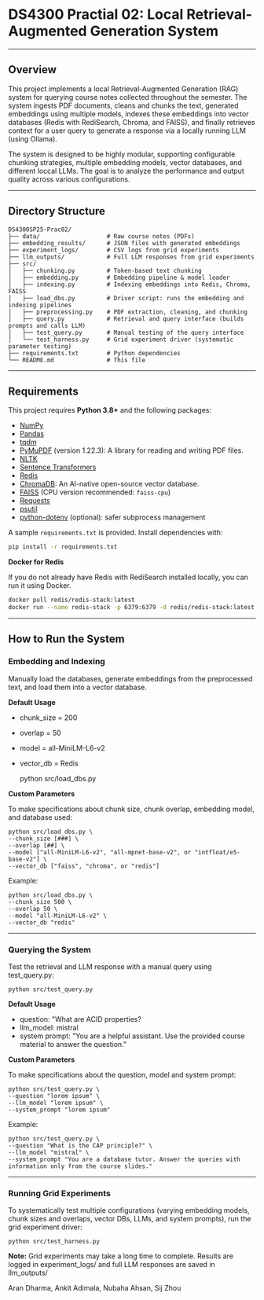 # DS4300 Practial 02: Local Retrieval-Augmented Generation System 
---

## Overview 

This project implements a local Retrieval-Augmented Generation (RAG) system for querying course notes collected throughout the semester. The system ingests PDF documents, cleans and chunks the text, generated embeddings using multiple models, indexes these embeddings into vector databases (Redis with RediSearch, Chroma, and FAISS), and finally retrieves context for a user query to generate a response via a locally running LLM (using Ollama).

The system is designed to be highly modular, supporting configurable chunking strategies, multiple embedding models, vector databases, and different loccal LLMs. The goal is to analyze the performance and output quality across various configurations. 

---

## Directory Structure

```
DS4300SP25-Prac02/
├── data/                   # Raw course notes (PDFs)
├── embedding_results/      # JSON files with generated embeddings
├── experiment_logs/        # CSV logs from grid experiments
├── llm_outputs/            # Full LLM responses from grid experiments
├── src/
│   ├── chunking.py         # Token-based text chunking
│   ├── embedding.py        # Embedding pipeline & model loader
│   ├── indexing.py         # Indexing embeddings into Redis, Chroma, FAISS
│   ├── load_dbs.py         # Driver script: runs the embedding and indexing pipelines
│   ├── preprocessing.py    # PDF extraction, cleaning, and chunking
│   ├── query.py            # Retrieval and query interface (builds prompts and calls LLM)
│   ├── test_query.py       # Manual testing of the query interface
│   └── test_harness.py     # Grid experiment driver (systematic parameter testing)
├── requirements.txt        # Python dependencies
└── README.md               # This file
```
---

## Requirements 

This project requires **Python 3.8+** and the following packages: 

- [NumPy](https://numpy.org/)
- [Pandas](https://pandas.pydata.org/)
- [tqdm](https://tqdm.github.io/)
- [PyMuPDF](https://pymupdf.readthedocs.io/) (version 1.22.3): A library for reading and writing PDF files.
- [NLTK](https://www.nltk.org/)
- [Sentence Transformers](https://sbert.net/)
- [Redis](https://redis.io/)
- [ChromaDB](https://www.trychroma.com/): An AI-native open-source vector database.
- [FAISS](https://github.com/facebookresearch/faiss) (CPU version recommended: `faiss-cpu`)
- [Requests](https://docs.python-requests.org/)
- [psutil](https://pypi.org/project/psutil/)
- [python-dotenv](https://pypi.org/project/python-dotenv/) (optional): safer subprocess management

A sample `requirements.txt` is provided. Install dependencies with: 

```bash
pip install -r requirements.txt 
```

**Docker for Redis**

If you do not already have Redis with RediSearch installed locally, you can run it using Docker. 

```bash
docker pull redis/redis-stack:latest
docker run --name redis-stack -p 6379:6379 -d redis/redis-stack:latest
```

---

## How to Run the System

### Embedding and Indexing 

Manually load the databases, generate embeddings from the preprocessed text, and load them into a vector database. 

**Default Usage**

- chunk_size = 200
- overlap = 50
- model = all-MiniLM-L6-v2
- vector_db = Redis 

    python src/load_dbs.py


**Custom Parameters**

To make specifications about chunk size, chunk overlap, embedding model, and database used:

    python src/load_dbs.py \
    --chunk_size [###] \
    --overlap [##] \
    --model ["all-MiniLM-L6-v2", "all-mpnet-base-v2", or "intfloat/e5-base-v2"] \
    --vector_db ["faiss", "chroma", or "redis"]


Example:

    python src/load_dbs.py \
    --chunk_size 500 \
    --overlap 50 \
    --model "all-MiniLM-L6-v2" \
    --vector_db "redis"

---

### Querying the System 

Test the retrieval and LLM response with a manual query using test_query.py: 

    python src/test_query.py

**Default Usage**

- question: "What are ACID properties?
- llm_model: mistral 
- system prompt: "You are a helpful assistant. Use the provided course material to answer the question."


**Custom Parameters**

To make specifications about the question, model and system prompt:

    python src/test_query.py \
    --question "lorem ipsum" \
    --llm_model "lorem ipsum" \
    --system_prompt "lorem ipsum"

Example: 

    python src/test_query.py \
    --question "What is the CAP principle?" \
    --llm_model "mistral" \
    --system_prompt "You are a database tutor. Answer the queries with information only from the course slides."

---

### Running Grid Experiments 

To systematically test multiple configurations (varying embedding models, chunk sizes and overlaps, vector DBs, LLMs, and system prompts), run the grid experiment driver: 

    python src/test_harness.py

**Note:** Grid experiments may take a long time to complete. Results are logged in experiment_logs/ and full LLM responses are saved in llm_outputs/

Aran Dharma, Ankit Adimala, Nubaha Ahsan, Sij Zhou